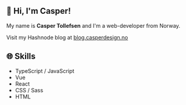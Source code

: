## 👋 Hi, I'm Casper!

My name is **Casper Tollefsen** and I'm a web-developer from Norway.

Visit my Hashnode blog at [blog.casperdesign.no](https://blog.casperdesign.no)

## 🌐 Skills

- TypeScript / JavaScript
- Vue
- React
- CSS / Sass
- HTML

<!--
**CasperSocio/CasperSocio** is a ✨ _special_ ✨ repository because its `README.md` (this file) appears on your GitHub profile.

Here are some ideas to get you started:

- 🔭 I’m currently working on ...
- 🌱 I’m currently learning ...
- 👯 I’m looking to collaborate on ...
- 🤔 I’m looking for help with ...
- 💬 Ask me about ...
- 📫 How to reach me: ...
- 😄 Pronouns: ...
- ⚡ Fun fact: ...
-->
